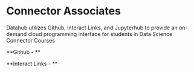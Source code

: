 # Connector Associates

Datahub utilizes Github, Interact Links, and Jupyterhub to provide an on-demand cloud programming interface for students in Data Science Connector Courses

**Github - **

**Interact Links -  **







